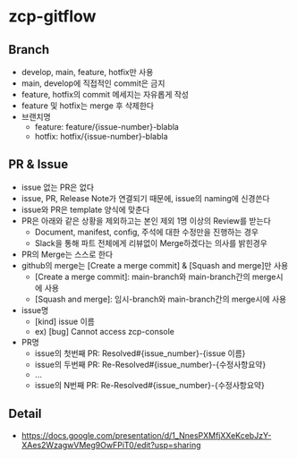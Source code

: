 # zcp-gitflow

## Branch 
- develop, main, feature, hotfix만 사용
- main, develop에 직접적인 commit은 금지
- feature, hotfix의 commit 메세지는 자유롭게 작성
- feature 및 hotfix는 merge 후 삭제한다
- 브랜치명
  - feature: feature/{issue-number}-blabla
  - hotfix: hotfix/{issue-number}-blabla 
  
## PR & Issue
- issue 없는 PR은 없다
- issue, PR, Release Note가 연결되기 때문에, issue의 naming에 신경쓴다
- issue와 PR은 template 양식에 맞춘다
- PR은 아래와 같은 상황을 제외하고는 본인 제외 1명 이상의 Review를 받는다
  - Document, manifest, config, 주석에 대한 수정만을 진행하는 경우
  - Slack을 통해 파트 전체에게 리뷰없이 Merge하겠다는 의사를 밝힌경우
- PR의 Merge는 스스로 한다 
- github의 merge는 [Create a merge commit] & [Squash and merge]만 사용
  - [Create a merge commit]: main-branch와 main-branch간의 merge시에 사용
  - [Squash and merge]: 임시-branch와 main-branch간의 merge시에 사용
- issue명
  - [kind] issue 이름 
  - ex) [bug] Cannot access zcp-console 
- PR명
  - issue의 첫번째 PR: Resolved#{issue_number}-{issue 이름}
  - issue의 두번째 PR: Re-Resolved#{issue_number}-{수정사항요약}
  - ...
  - issue의 N번째 PR: Re-Resolved#{issue_number}-{수정사항요약}

## Detail
- https://docs.google.com/presentation/d/1_NnesPXMfjXXeKcebJzY-XAes2WzagwVMeg9OwFPiT0/edit?usp=sharing

